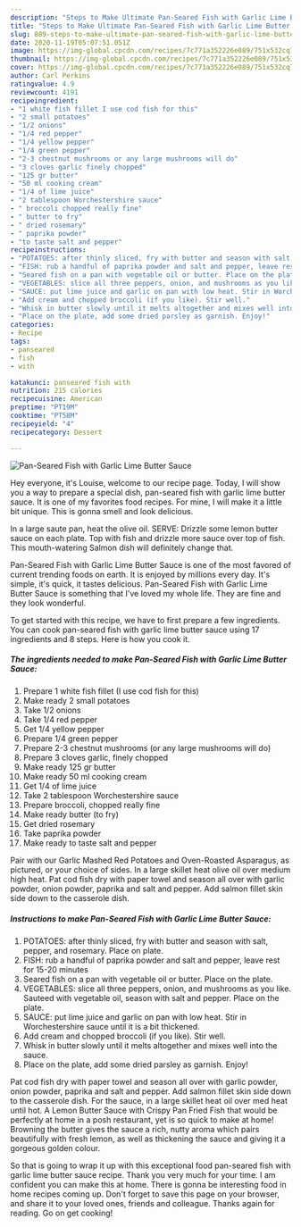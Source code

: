 ```yaml
---
description: "Steps to Make Ultimate Pan-Seared Fish with Garlic Lime Butter Sauce"
title: "Steps to Make Ultimate Pan-Seared Fish with Garlic Lime Butter Sauce"
slug: 889-steps-to-make-ultimate-pan-seared-fish-with-garlic-lime-butter-sauce
date: 2020-11-19T05:07:51.051Z
image: https://img-global.cpcdn.com/recipes/7c771a352226e089/751x532cq70/pan-seared-fish-with-garlic-lime-butter-sauce-recipe-main-photo.jpg
thumbnail: https://img-global.cpcdn.com/recipes/7c771a352226e089/751x532cq70/pan-seared-fish-with-garlic-lime-butter-sauce-recipe-main-photo.jpg
cover: https://img-global.cpcdn.com/recipes/7c771a352226e089/751x532cq70/pan-seared-fish-with-garlic-lime-butter-sauce-recipe-main-photo.jpg
author: Carl Perkins
ratingvalue: 4.9
reviewcount: 4191
recipeingredient:
- "1 white fish fillet I use cod fish for this"
- "2 small potatoes"
- "1/2 onions"
- "1/4 red pepper"
- "1/4 yellow pepper"
- "1/4 green pepper"
- "2-3 chestnut mushrooms or any large mushrooms will do"
- "3 cloves garlic finely chopped"
- "125 gr butter"
- "50 ml cooking cream"
- "1/4 of lime juice"
- "2 tablespoon Worchestershire sauce"
- " broccoli chopped really fine"
- " butter to fry"
- " dried rosemary"
- " paprika powder"
- "to taste salt and pepper"
recipeinstructions:
- "POTATOES: after thinly sliced, fry with butter and season with salt, pepper, and rosemary. Place on plate."
- "FISH: rub a handful of paprika powder and salt and pepper, leave rest for 15-20 minutes"
- "Seared fish on a pan with vegetable oil or butter. Place on the plate."
- "VEGETABLES: slice all three peppers, onion, and mushrooms as you like. Sauteed with vegetable oil, season with salt and pepper. Place on the plate."
- "SAUCE: put lime juice and garlic on pan with low heat. Stir in Worchestershire sauce until it is a bit thickened."
- "Add cream and chopped broccoli (if you like). Stir well."
- "Whisk in butter slowly until it melts altogether and mixes well into the sauce."
- "Place on the plate, add some dried parsley as garnish. Enjoy!"
categories:
- Recipe
tags:
- panseared
- fish
- with

katakunci: panseared fish with 
nutrition: 215 calories
recipecuisine: American
preptime: "PT19M"
cooktime: "PT58M"
recipeyield: "4"
recipecategory: Dessert

---
```



![Pan-Seared Fish with Garlic Lime Butter Sauce](https://img-global.cpcdn.com/recipes/7c771a352226e089/751x532cq70/pan-seared-fish-with-garlic-lime-butter-sauce-recipe-main-photo.jpg)

Hey everyone, it's Louise, welcome to our recipe page. Today, I will show you a way to prepare a special dish, pan-seared fish with garlic lime butter sauce. It is one of my favorites food recipes. For mine, I will make it a little bit unique. This is gonna smell and look delicious.

In a large saute pan, heat the olive oil. SERVE: Drizzle some lemon butter sauce on each plate. Top with fish and drizzle more sauce over top of fish. This mouth-watering Salmon dish will definitely change that.

Pan-Seared Fish with Garlic Lime Butter Sauce is one of the most favored of current trending foods on earth. It is enjoyed by millions every day. It's simple, it's quick, it tastes delicious. Pan-Seared Fish with Garlic Lime Butter Sauce is something that I've loved my whole life. They are fine and they look wonderful.


To get started with this recipe, we have to first prepare a few ingredients. You can cook pan-seared fish with garlic lime butter sauce using 17 ingredients and 8 steps. Here is how you cook it.

<!--inarticleads1-->

##### The ingredients needed to make Pan-Seared Fish with Garlic Lime Butter Sauce:

1. Prepare 1 white fish fillet (I use cod fish for this)
1. Make ready 2 small potatoes
1. Take 1/2 onions
1. Take 1/4 red pepper
1. Get 1/4 yellow pepper
1. Prepare 1/4 green pepper
1. Prepare 2-3 chestnut mushrooms (or any large mushrooms will do)
1. Prepare 3 cloves garlic, finely chopped
1. Make ready 125 gr butter
1. Make ready 50 ml cooking cream
1. Get 1/4 of lime juice
1. Take 2 tablespoon Worchestershire sauce
1. Prepare  broccoli, chopped really fine
1. Make ready  butter (to fry)
1. Get  dried rosemary
1. Take  paprika powder
1. Make ready to taste salt and pepper


Pair with our Garlic Mashed Red Potatoes and Oven-Roasted Asparagus, as pictured, or your choice of sides. In a large skillet heat olive oil over medium high heat. Pat cod fish dry with paper towel and season all over with garlic powder, onion powder, paprika and salt and pepper. Add salmon fillet skin side down to the casserole dish. 

<!--inarticleads2-->

##### Instructions to make Pan-Seared Fish with Garlic Lime Butter Sauce:

1. POTATOES: after thinly sliced, fry with butter and season with salt, pepper, and rosemary. Place on plate.
1. FISH: rub a handful of paprika powder and salt and pepper, leave rest for 15-20 minutes
1. Seared fish on a pan with vegetable oil or butter. Place on the plate.
1. VEGETABLES: slice all three peppers, onion, and mushrooms as you like. Sauteed with vegetable oil, season with salt and pepper. Place on the plate.
1. SAUCE: put lime juice and garlic on pan with low heat. Stir in Worchestershire sauce until it is a bit thickened.
1. Add cream and chopped broccoli (if you like). Stir well.
1. Whisk in butter slowly until it melts altogether and mixes well into the sauce.
1. Place on the plate, add some dried parsley as garnish. Enjoy!


Pat cod fish dry with paper towel and season all over with garlic powder, onion powder, paprika and salt and pepper. Add salmon fillet skin side down to the casserole dish. For the sauce, in a large skillet heat oil over med heat until hot. A Lemon Butter Sauce with Crispy Pan Fried Fish that would be perfectly at home in a posh restaurant, yet is so quick to make at home! Browning the butter gives the sauce a rich, nutty aroma which pairs beautifully with fresh lemon, as well as thickening the sauce and giving it a gorgeous golden colour. 

So that is going to wrap it up with this exceptional food pan-seared fish with garlic lime butter sauce recipe. Thank you very much for your time. I am confident you can make this at home. There is gonna be interesting food in home recipes coming up. Don't forget to save this page on your browser, and share it to your loved ones, friends and colleague. Thanks again for reading. Go on get cooking!
